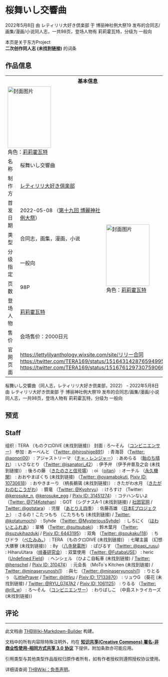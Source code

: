# 桜舞いし交響曲

<!-- source html: G:\repos\THBWiki-Markdown-Builder\THBWikiMarkdown\Temp\main\d\db\ns0%3A%E6%A1%9C%E8%88%9E%E3%81%84%E3%81%97%E4%BA%A4%E9%9F%BF%E6%9B%B2.html -->

2022年5月8日 由 レティリリ大好き倶楽部 于 博丽神社例大祭19 发布的合同志/画集/漫画/小说同人志，一共98页，登场人物有 莉莉霍瓦特，分级为 一般向

本页是关于东方Project  
 **二次创作同人志 (未找到链接)** 的词条

## 作品信息

<table><tbody><tr><th colspan="3">基本信息</th></tr><tr><td class="cover-artwork-mobile" colspan="2"><a href="./文件-桜舞いし交響曲封面.jpg.md" class="image" title="封面图片"><img alt="封面图片" src="https://upload.thwiki.cc/thumb/c/c6/%E6%A1%9C%E8%88%9E%E3%81%84%E3%81%97%E4%BA%A4%E9%9F%BF%E6%9B%B2%E5%B0%81%E9%9D%A2.jpg/138px-%E6%A1%9C%E8%88%9E%E3%81%84%E3%81%97%E4%BA%A4%E9%9F%BF%E6%9B%B2%E5%B0%81%E9%9D%A2.jpg" decoding="async" loading="lazy" width="138" height="196" srcset="https://upload.thwiki.cc/thumb/c/c6/%E6%A1%9C%E8%88%9E%E3%81%84%E3%81%97%E4%BA%A4%E9%9F%BF%E6%9B%B2%E5%B0%81%E9%9D%A2.jpg/207px-%E6%A1%9C%E8%88%9E%E3%81%84%E3%81%97%E4%BA%A4%E9%9F%BF%E6%9B%B2%E5%B0%81%E9%9D%A2.jpg 1.5x, https://upload.thwiki.cc/thumb/c/c6/%E6%A1%9C%E8%88%9E%E3%81%84%E3%81%97%E4%BA%A4%E9%9F%BF%E6%9B%B2%E5%B0%81%E9%9D%A2.jpg/276px-%E6%A1%9C%E8%88%9E%E3%81%84%E3%81%97%E4%BA%A4%E9%9F%BF%E6%9B%B2%E5%B0%81%E9%9D%A2.jpg 2x" data-file-width="2549" data-file-height="3624"></a><div class="cover-char">角色：<a href="./莉莉霍瓦特.md" title="莉莉霍瓦特">莉莉霍瓦特</a></div></td>
</tr><tr><td class="label">名称</td><td colspan="2"> 桜舞いし交響曲 </td></tr><tr><td class="label">制作方</td><td><a href="./レティリリ大好き倶楽部.md" title="レティリリ大好き倶楽部">レティリリ大好き倶楽部</a></td><td class="cover-artwork" rowspan="7" style="min-width:196px;"><a href="./文件-桜舞いし交響曲封面.jpg.md" class="image" title="封面图片"><img alt="封面图片" src="https://upload.thwiki.cc/thumb/c/c6/%E6%A1%9C%E8%88%9E%E3%81%84%E3%81%97%E4%BA%A4%E9%9F%BF%E6%9B%B2%E5%B0%81%E9%9D%A2.jpg/138px-%E6%A1%9C%E8%88%9E%E3%81%84%E3%81%97%E4%BA%A4%E9%9F%BF%E6%9B%B2%E5%B0%81%E9%9D%A2.jpg" decoding="async" loading="lazy" width="138" height="196" srcset="https://upload.thwiki.cc/thumb/c/c6/%E6%A1%9C%E8%88%9E%E3%81%84%E3%81%97%E4%BA%A4%E9%9F%BF%E6%9B%B2%E5%B0%81%E9%9D%A2.jpg/207px-%E6%A1%9C%E8%88%9E%E3%81%84%E3%81%97%E4%BA%A4%E9%9F%BF%E6%9B%B2%E5%B0%81%E9%9D%A2.jpg 1.5x, https://upload.thwiki.cc/thumb/c/c6/%E6%A1%9C%E8%88%9E%E3%81%84%E3%81%97%E4%BA%A4%E9%9F%BF%E6%9B%B2%E5%B0%81%E9%9D%A2.jpg/276px-%E6%A1%9C%E8%88%9E%E3%81%84%E3%81%97%E4%BA%A4%E9%9F%BF%E6%9B%B2%E5%B0%81%E9%9D%A2.jpg 2x" data-file-width="2549" data-file-height="3624"></a><div class="cover-char">角色：<a href="./莉莉霍瓦特.md" title="莉莉霍瓦特">莉莉霍瓦特</a></div></td>
</tr><tr><td class="label">首发日期</td><td>2022-05-08&#160;（<a href="/展会作品列表?e=%E5%8D%9A%E4%B8%BD%E7%A5%9E%E7%A4%BE%E4%BE%8B%E5%A4%A7%E7%A5%AD%2319">第十九回 博麗神社例大祭</a>）</td></tr><tr><td class="label">类型</td><td>合同志，画集，漫画，小说</td></tr><tr><td class="label">分级指定</td><td>一般向</td></tr><tr><td class="label">页数</td><td>98P</td></tr><tr><td class="label">登场人物</td><td><a href="./莉莉霍瓦特.md" title="莉莉霍瓦特">莉莉霍瓦特</a></td></tr><tr><td class="label">售价</td><td>会场售价：2000日元</td></tr>
<tr><td class="label">官网页面</td><td colspan="2"><a rel="nofollow" class="external free" href="https://lettylilyanthology.wixsite.com/site/リリー合同">https://lettylilyanthology.wixsite.com/site/リリー合同</a><br><a rel="nofollow" class="external free" href="https://twitter.com/TERA169/status/1516431428765949952">https://twitter.com/TERA169/status/1516431428765949952</a><br><a rel="nofollow" class="external free" href="https://twitter.com/TERA169/status/1516761297307590662">https://twitter.com/TERA169/status/1516761297307590662</a></td></tr></tbody></table>

桜舞いし交響曲（同人志，レティリリ大好き倶楽部，2022） - 2022年5月8日 由 レティリリ大好き倶楽部 于 博丽神社例大祭19 发布的合同志/画集/漫画/小说同人志，一共98页，登场人物有 莉莉霍瓦特，分级为 一般向

## 预览

## Staff
组织
: TERA （ものクロDIVE (未找到链接)）
封面
: ろ～そん （[コンビニエンサー](./コンビニエンサー.md)）
参加
: あーべんと （[Twitter: @hiroshige891](https://twitter.com/hiroshige891)）
: 青海苔 （[Twitter: @aonori00](https://twitter.com/aonori00)）
: アジャストリーマ （[チャ・レンジャー](./チャ・レンジャー.md)）
: あめらる （[飴のち晴れ](./飴のち晴れ.md)）
: いさなとり （[Twitter: @isanatori_42](https://twitter.com/isanatori_42)）
: 伊予弁 （伊予弁普及之会 (未找到链接)）
: 後ろの藤 （[きたのさと信号場](./きたのさと信号場.md)）
: oi （[oitan](./oitan.md)）
: オーチル （[永久機関](./永久機関.md)）
: おおやまぼくち (未找到链接) （[Twitter: @oyamabokuti](https://twitter.com/oyamabokuti), [Pixiv ID: 10730618](https://www.pixiv.net/users/10730618)）
: おやきまーり （柄長鶺鴒 (未找到链接)）
: きたがわ水月 （[きたがわのむこうがわ](./きたがわのむこうがわ.md)）
: 鏡竜 （[Twitter: @Kyohryu](https://twitter.com/Kyohryu)）
: けろすけ （Twitter: [@kerosuke_n](https://twitter.com/kerosuke_n), [@kerosuke_egg](https://twitter.com/kerosuke_egg) / [Pixiv ID: 31451274](https://www.pixiv.net/users/31451274)）
: コテハンないよ （[Twitter: @714Kotehan](https://twitter.com/714Kotehan)）
: GOT （シグナスA-1 (未找到链接) / [社团官网](http://cygnusa-1.com/) / [Twitter: @gotstara](https://twitter.com/gotstara)）
: 児屋 （[あとりえ四季](./あとりえ四季.md)）
: 佐藤高雄 （[日本Eプロジェクト](./日本Eプロジェクト.md)）
: さるの！こたつもち （こたちもち (未找到链接) / [Twitter: @kotatumochi](https://twitter.com/kotatumochi)）
: Syhde （[Twitter: @MysteriousSyhde](https://twitter.com/MysteriousSyhde)）
: しろにく （[ほわいとふれあ](./ほわいとふれあ.md)）
: 翠椿 （[Twitter: @suitsubaki](https://twitter.com/suitsubaki)）
: 鈴木葉月 （[Twitter: @suzukihazduki](https://twitter.com/suzukihazduki) / [Pixiv ID: 6443195](https://www.pixiv.net/users/6443195)）
: 双角 （[Twitter: @soukaku118](https://twitter.com/soukaku118)）
: ちびドラ （[ぺたみみ。](./ぺたみみ。.md)）
: TERA （ものクロDIVE (未找到链接)）
: 七曜主醤 （幻想大膳寮 (未找到链接)）
: 8y （[八寺発電所](./八寺発電所.md)）
: ぱぴるす （[Twitter: @papi_rusu](https://twitter.com/papi_rusu)）
: HiharuUtara （[绯春研究会](./绯春研究会.md)）
: 双葉使用 （[Twitter: @FutabaUSE](https://twitter.com/FutabaUSE)）
: heric （[Undefined Field](./Undefined_Field.md)）
: ヘンシェル （ひよこ自転車 (未找到链接) / [Twitter: @henschel](https://twitter.com/henschel) / [Pixiv ID: 310474](https://www.pixiv.net/users/310474)）
: 元会長 （MoTo`s Kitchen (未找到链接) / [Twitter: @minaseryunoshi1](https://twitter.com/minaseryunoshi1)）
: 與七 （[Twitter: @minaseryunoshi1](https://twitter.com/minaseryunoshi1)）
: りとるぅ （[LittlePrayer](./Little_Prayer.md) / [Twitter: @_littleu_](https://twitter.com/_littleu_) / [Pixiv ID: 17133870](https://www.pixiv.net/users/17133870)）
: リュウG （葵花 (未找到链接) / [Twitter: @RYU_G747A2](https://twitter.com/RYU_G747A2) / [Pixiv ID: 1061125](https://www.pixiv.net/users/1061125)）
: りるる （[Twitter: @rill_w](https://twitter.com/rill_w)）
: ろ〜そん （[コンビニエンサー](./コンビニエンサー.md)）
: わりばしこ （中島ストライカーズ (未找到链接)）


## 评论




---

此文档由 [THBWiki-Markdown-Builder](https://github.com/Delsin-Yu/THBWiki-Markdown-Builder) 构建。

文档中的所有内容除特殊注明外，均在 [**知识共享(Creative Commons) 署名-非商业性使用-相同方式共享 3.0 协议**](https://creativecommons.org/licenses/by-sa/3.0/deed.zh-hans) 下提供，附加条款亦可能应用。

引用类型与其他类型作品版权归原作者所有，如有作者授权则遵照授权协议使用。

详细请查阅 [THBWiki：免责声明](https://thbwiki.cc/THBWiki:%E5%85%8D%E8%B4%A3%E5%A3%B0%E6%98%8E)。

